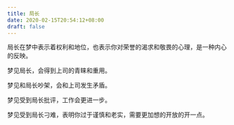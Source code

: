 ```yaml
---
title: 局长
date: 2020-02-15T20:54:12+08:00
draft: false
---
```


局长在梦中表示着权利和地位，也表示你对荣誉的渴求和敬畏的心理，是一种内心的反映。

梦见局长，会得到上司的青睐和重用。

梦见和局长吵架，会和上司发生矛盾。

梦见受到局长批评，工作会更进一步。

梦见受到局长刁难，表明你过于谨慎和老实，需要更加想的开放的开一点。

